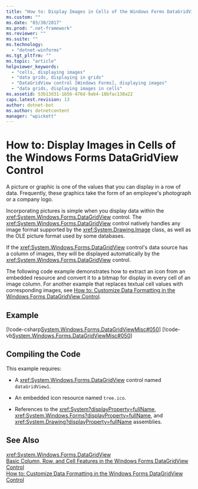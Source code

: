 ```yaml
---
title: "How to: Display Images in Cells of the Windows Forms DataGridView Control"
ms.custom: ""
ms.date: "03/30/2017"
ms.prod: ".net-framework"
ms.reviewer: ""
ms.suite: ""
ms.technology: 
  - "dotnet-winforms"
ms.tgt_pltfrm: ""
ms.topic: "article"
helpviewer_keywords: 
  - "cells, displaying images"
  - "data grids, displaying in grids"
  - "DataGridView control [Windows Forms], displaying images"
  - "data grids, displaying images in cells"
ms.assetid: 53b13d31-1b56-476d-9ab4-18bfac138a22
caps.latest.revision: 13
author: dotnet-bot
ms.author: dotnetcontent
manager: "wpickett"
---
```

# How to: Display Images in Cells of the Windows Forms DataGridView Control
A picture or graphic is one of the values that you can display in a row of data. Frequently, these graphics take the form of an employee's photograph or a company logo.  
  
 Incorporating pictures is simple when you display data within the <xref:System.Windows.Forms.DataGridView> control. The <xref:System.Windows.Forms.DataGridView> control natively handles any image format supported by the <xref:System.Drawing.Image> class, as well as the OLE picture format used by some databases.  
  
 If the <xref:System.Windows.Forms.DataGridView> control's data source has a column of images, they will be displayed automatically by the <xref:System.Windows.Forms.DataGridView> control.  
  
 The following code example demonstrates how to extract an icon from an embedded resource and convert it to a bitmap for display in every cell of an image column. For another example that replaces textual cell values with corresponding images, see [How to: Customize Data Formatting in the Windows Forms DataGridView Control](../../../../docs/framework/winforms/controls/how-to-customize-data-formatting-in-the-windows-forms-datagridview-control.md).  
  
## Example  
 [!code-csharp[System.Windows.Forms.DataGridViewMisc#050](../../../../samples/snippets/csharp/VS_Snippets_Winforms/System.Windows.Forms.DataGridViewMisc/CS/datagridviewmisc.cs#050)]
 [!code-vb[System.Windows.Forms.DataGridViewMisc#050](../../../../samples/snippets/visualbasic/VS_Snippets_Winforms/System.Windows.Forms.DataGridViewMisc/VB/datagridviewmisc.vb#050)]  
  
## Compiling the Code  
 This example requires:  
  
-   A <xref:System.Windows.Forms.DataGridView> control named `dataGridView1`.  
  
-   An embedded icon resource named `tree.ico`.  
  
-   References to the <xref:System?displayProperty=fullName>, <xref:System.Windows.Forms?displayProperty=fullName>, and <xref:System.Drawing?displayProperty=fullName> assemblies.  
  
## See Also  
 <xref:System.Windows.Forms.DataGridView>   
 [Basic Column, Row, and Cell Features in the Windows Forms DataGridView Control](../../../../docs/framework/winforms/controls/basic-column-row-and-cell-features-wf-datagridview-control.md)   
 [How to: Customize Data Formatting in the Windows Forms DataGridView Control](../../../../docs/framework/winforms/controls/how-to-customize-data-formatting-in-the-windows-forms-datagridview-control.md)

